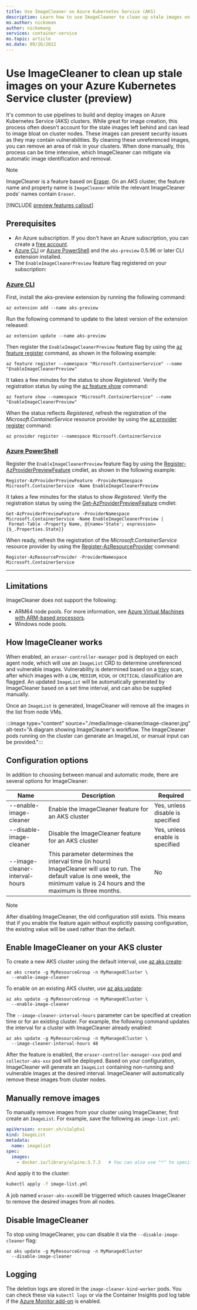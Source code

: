 ```yaml
---
title: Use ImageCleaner on Azure Kubernetes Service (AKS)
description: Learn how to use ImageCleaner to clean up stale images on Azure Kubernetes Service (AKS)
ms.author: nickoman
author: nickomang
services: container-service
ms.topic: article
ms.date: 09/26/2022
---
```


# Use ImageCleaner to clean up stale images on your Azure Kubernetes Service cluster (preview)

It's common to use pipelines to build and deploy images on Azure Kubernetes Service (AKS) clusters. While great for image creation, this process often doesn't account for the stale images left behind and can lead to image bloat on cluster nodes. These images can present security issues as they may contain vulnerabilities. By cleaning these unreferenced images, you can remove an area of risk in your clusters. When done manually, this process can be time intensive, which ImageCleaner can mitigate via automatic image identification and removal. 

> [!NOTE]
> ImageCleaner is a feature based on [Eraser](https://github.com/Azure/eraser). 
> On an AKS cluster, the feature name and property name is `ImageCleaner` while the relevant ImageCleaner pods' names contain `Eraser`.

[!INCLUDE [preview features callout](./includes/preview/preview-callout.md)]

## Prerequisites

* An Azure subscription. If you don't have an Azure subscription, you can create a [free account](https://azure.microsoft.com/free).
* [Azure CLI][azure-cli-install] or [Azure PowerShell][azure-powershell-install] and the `aks-preview` 0.5.96 or later CLI extension installed.
* The `EnableImageCleanerPreview` feature flag registered on your subscription:

### [Azure CLI](#tab/azure-cli)

First, install the aks-preview extension by running the following command:

```azurecli
az extension add --name aks-preview
```

Run the following command to update to the latest version of the extension released:

```azurecli
az extension update --name aks-preview
```

Then register the `EnableImageCleanerPreview` feature flag by using the [az feature register][az-feature-register] command, as shown in the following example:

```azurecli-interactive
az feature register --namespace "Microsoft.ContainerService" --name "EnableImageCleanerPreview"
```

It takes a few minutes for the status to show *Registered*. Verify the registration status by using the [az feature show][az-feature-show] command:

```azurecli-interactive
az feature show --namespace "Microsoft.ContainerService" --name "EnableImageCleanerPreview"
```

When the status reflects *Registered*, refresh the registration of the *Microsoft.ContainerService* resource provider by using the [az provider register][az-provider-register] command:

```azurecli-interactive
az provider register --namespace Microsoft.ContainerService
```

### [Azure PowerShell](#tab/azure-powershell)

Register the `EnableImageCleanerPreview` feature flag by using the [Register-AzProviderPreviewFeature][register-azproviderpreviewfeature] cmdlet, as shown in the following example:

```azurepowershell-interactive
Register-AzProviderPreviewFeature -ProviderNamespace Microsoft.ContainerService -Name EnableImageCleanerPreview
```

It takes a few minutes for the status to show *Registered*. Verify the registration status by using the [Get-AzProviderPreviewFeature][get-azproviderpreviewfeature] cmdlet:

```azurepowershell-interactive
Get-AzProviderPreviewFeature -ProviderNamespace Microsoft.ContainerService -Name EnableImageCleanerPreview |
 Format-Table -Property Name, @{name='State'; expression={$_.Properties.State}}
```

When ready, refresh the registration of the *Microsoft.ContainerService* resource provider by using the [Register-AzResourceProvider][register-azresourceprovider] command:

```azurepowershell-interactive
Register-AzResourceProvider -ProviderNamespace Microsoft.ContainerService
```

---

## Limitations

ImageCleaner does not support the following:

* ARM64 node pools. For more information, see [Azure Virtual Machines with ARM-based processors][arm-vms].
* Windows node pools.

## How ImageCleaner works

When enabled, an `eraser-controller-manager` pod is deployed on each agent node, which will use an `ImageList` CRD to determine unreferenced and vulnerable images. Vulnerability is determined based on a [trivy][trivy] scan, after which images with a `LOW`, `MEDIUM`, `HIGH`, or `CRITICAL` classification are flagged. An updated `ImageList` will be automatically generated by ImageCleaner based on a set time interval, and can also be supplied manually.

Once an `ImageList` is generated, ImageCleaner will remove all the images in the list from node VMs.


:::image type="content" source="./media/image-cleaner/image-cleaner.jpg" alt-text="A diagram showing ImageCleaner's workflow. The ImageCleaner pods running on the cluster can generate an ImageList, or manual input can be provided.":::

## Configuration options

In addition to choosing between manual and automatic mode, there are several options for ImageCleaner:

|Name|Description|Required|
|----|-----------|--------|
|--enable-image-cleaner|Enable the ImageCleaner feature for an AKS cluster|Yes, unless disable is specified|
|--disable-image-cleaner|Disable the ImageCleaner feature for an AKS cluster|Yes, unless enable is specified|
|--image-cleaner-interval-hours|This parameter determines the interval time (in hours) ImageCleaner will use to run. The default value is one week, the minimum value is 24 hours and the maximum is three months.|No|

> [!NOTE]
> After disabling ImageCleaner, the old configuration still exists. This means that if you enable the feature again without explicitly passing configuration, the existing value will be used rather than the default.

## Enable ImageCleaner on your AKS cluster

To create a new AKS cluster using the default interval, use [az aks create][az-aks-create]:

```azurecli-interactive
az aks create -g MyResourceGroup -n MyManagedCluster \ 
  --enable-image-cleaner 
```

To enable on an existing AKS cluster, use [az aks update][az-aks-update]:

```azurecli-interactive
az aks update -g MyResourceGroup -n MyManagedCluster \ 
  --enable-image-cleaner 
```

The `--image-cleaner-interval-hours` parameter can be specified at creation time or for an existing cluster. For example, the following command updates the interval for a cluster with ImageCleaner already enabled:

```azurecli-interactive
az aks update -g MyResourceGroup -n MyManagedCluster \
  --image-cleaner-interval-hours 48
```

After the feature is enabled, the `eraser-controller-manager-xxx` pod and `collector-aks-xxx` pod will be deployed.
Based on your configuration, ImageCleaner will generate an `ImageList` containing non-running and vulnerable images at the desired interval. ImageCleaner will automatically remove these images from cluster nodes.

## Manually remove images

To manually remove images from your cluster using ImageCleaner, first create an `ImageList`. For example, save the following as `image-list.yml`:

```yml
apiVersion: eraser.sh/v1alpha1
kind: ImageList
metadata:
  name: imagelist
spec:
  images:
    - docker.io/library/alpine:3.7.3   # You can also use "*" to specify all non-running images
```

And apply it to the cluster:

```bash
kubectl apply -f image-list.yml
```

A job named `eraser-aks-xxx`will be triggerred which causes ImageCleaner to remove the desired images from all nodes.

## Disable ImageCleaner

To stop using ImageCleaner, you can disable it via the `--disable-image-cleaner` flag:

```azurecli-interactive
az aks update -g MyResourceGroup -n MyManagedCluster
  --disable-image-cleaner
```

## Logging

The deletion logs are stored in the `image-cleaner-kind-worker` pods. You can check these via `kubectl logs` or via the Container Insights pod log table if the [Azure Monitor add-on](./monitor-aks.md) is enabled.

<!-- LINKS -->

[azure-cli-install]: /cli/azure/install-azure-cli
[azure-powershell-install]: /powershell/azure/install-az-ps

[az-aks-create]: /cli/azure/aks#az_aks_create
[az-aks-update]: /cli/azure/aks#az_aks_update
[az-feature-register]: /cli/azure/feature#az-feature-register
[register-azproviderpreviewfeature]: /powershell/module/az.resources/register-azproviderpreviewfeature
[az-feature-show]: /cli/azure/feature#az-feature-show
[get-azproviderpreviewfeature]: /powershell/module/az.resources/get-azproviderpreviewfeature
[az-provider-register]: /cli/azure/provider#az-provider-register
[register-azresourceprovider]: /powershell/module/az.resources/register-azresourceprovider

[arm-vms]: https://azure.microsoft.com/blog/azure-virtual-machines-with-ampere-altra-arm-based-processors-generally-available/
[trivy]: https://github.com/aquasecurity/trivy
